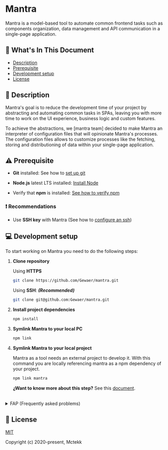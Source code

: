 # Mantra

Mantra is a model-based tool to automate common frontend tasks such as components organization, data management and API communication in a single-page application.

## :mag_right: What's In This Document

- [Description](#-description)
- [Prerequisite](#-prerequisite)
- [Development setup](#-development-setup)
- [License](#-license)

## :book: Description

Mantra's goal is to reduce the development time of your project by abstracting and automating common tasks in SPAs, leaving you with more time to work on the UI experience, business logic and custom features.

To achieve the abstractions, we [mantra team] decided to make Mantra an interpreter of configuration files that will opinionate Mantra's processes. The configuration files allows to customize processes like the fetching, storing and distributioning of data within your single-page application.

## :warning: Prerequisite

- **Git** installed: See how to [set up git](https://help.github.com/en/github/getting-started-with-github/set-up-git)

- **Node.js** latest LTS installed: [Install Node](https://nodejs.org/en/download/)

- Verify that **npm** is installed: [See how to verify npm](https://www.npmjs.com/get-npm)

### :exclamation: Recommendations

- Use **SSH key** with Mantra (See how to [configure an ssh](https://help.github.com/en/github/authenticating-to-github/generating-a-new-ssh-key-and-adding-it-to-the-ssh-agent))

## :computer: Development setup

To start working on Mantra you need to do the following steps:

1. **Clone repository**

    Using **HTTPS**

    ```bash
    git clone https://github.com/Gewaer/mantra.git
    ```

    Using **SSH**: ***(Recommended)***

    ```bash
    git clone git@github.com:Gewaer/mantra.git
    ```

2. **Install project dependencies**

    ```bash
    npm install
    ```

3. **Symlink Mantra to your local PC**

    ```bash
    npm link
    ```

4. **Symlink Mantra to your local project**

    Mantra as a tool needs an external project to develop it. With this command you are locally referencing mantra as a npm dependency of your project.

    ```bash
    npm link mantra
    ```

    **¿Want to know more about this step?** See this [document](https://medium.com/dailyjs/how-to-use-npm-link-7375b6219557).

<br/>

<details>
    <summary>FAP (Frequently asked problems)</summary>

- If you **run your project** with Mantra linked as a dependency and the **bundling fails** because of `"Unknown plugin ..."` error.
  - _Must do_: In occasions like this, the **Mantra team must determine** the right solution for the scenario *(whether it is to install the dependencies or find another solution)*.
  - _Possible solution_: When that error occurs is because **new dependencies** needs to be **added to Mantra**.

</details>

## :memo: License

[MIT](http://opensource.org/licenses/MIT)

Copyright (c) 2020-present, Mctekk